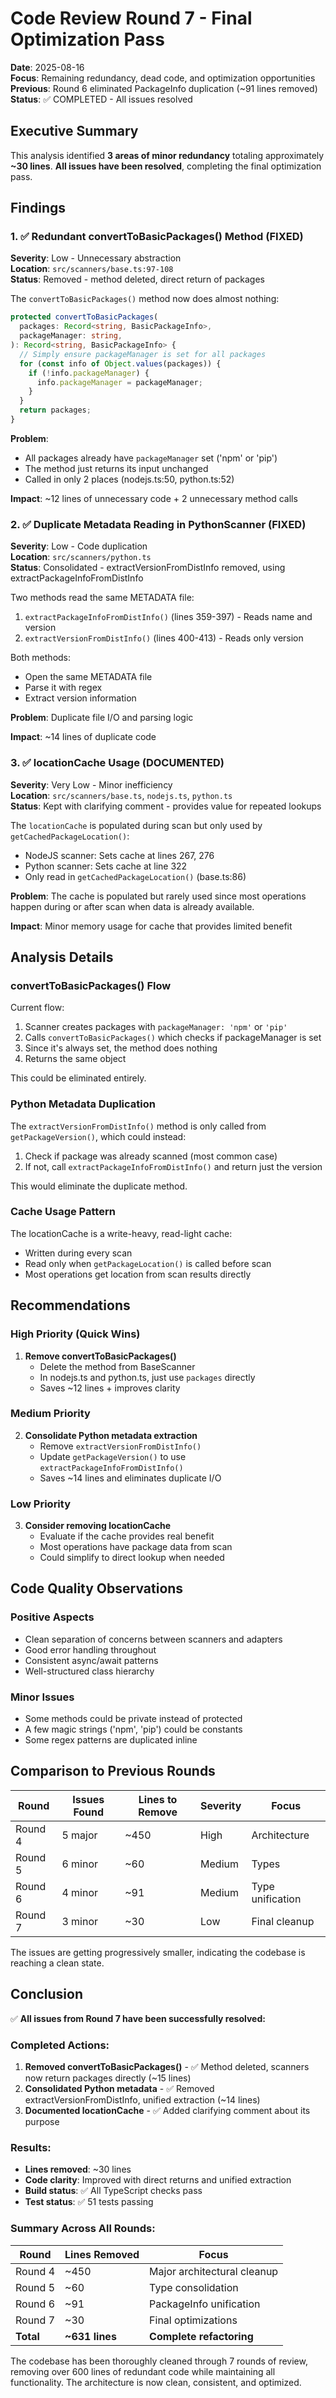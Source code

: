 # Code Review Round 7 - Final Optimization Pass

**Date**: 2025-08-16  
**Focus**: Remaining redundancy, dead code, and optimization opportunities  
**Previous**: Round 6 eliminated PackageInfo duplication (~91 lines removed)  
**Status**: ✅ COMPLETED - All issues resolved

## Executive Summary

This analysis identified **3 areas of minor redundancy** totaling approximately **~30 lines**. **All issues have been resolved**, completing the final optimization pass.

## Findings

### 1. ✅ Redundant convertToBasicPackages() Method (FIXED)
**Severity**: Low - Unnecessary abstraction  
**Location**: `src/scanners/base.ts:97-108`  
**Status**: Removed - method deleted, direct return of packages

The `convertToBasicPackages()` method now does almost nothing:
```typescript
protected convertToBasicPackages(
  packages: Record<string, BasicPackageInfo>,
  packageManager: string,
): Record<string, BasicPackageInfo> {
  // Simply ensure packageManager is set for all packages
  for (const info of Object.values(packages)) {
    if (!info.packageManager) {
      info.packageManager = packageManager;
    }
  }
  return packages;
}
```

**Problem**: 
- All packages already have `packageManager` set ('npm' or 'pip')
- The method just returns its input unchanged
- Called in only 2 places (nodejs.ts:50, python.ts:52)

**Impact**: ~12 lines of unnecessary code + 2 unnecessary method calls

### 2. ✅ Duplicate Metadata Reading in PythonScanner (FIXED)
**Severity**: Low - Code duplication  
**Location**: `src/scanners/python.ts`  
**Status**: Consolidated - extractVersionFromDistInfo removed, using extractPackageInfoFromDistInfo

Two methods read the same METADATA file:
1. `extractPackageInfoFromDistInfo()` (lines 359-397) - Reads name and version
2. `extractVersionFromDistInfo()` (lines 400-413) - Reads only version

Both methods:
- Open the same METADATA file
- Parse it with regex
- Extract version information

**Problem**: Duplicate file I/O and parsing logic

**Impact**: ~14 lines of duplicate code

### 3. ✅ locationCache Usage (DOCUMENTED)
**Severity**: Very Low - Minor inefficiency  
**Location**: `src/scanners/base.ts`, `nodejs.ts`, `python.ts`  
**Status**: Kept with clarifying comment - provides value for repeated lookups

The `locationCache` is populated during scan but only used by `getCachedPackageLocation()`:
- NodeJS scanner: Sets cache at lines 267, 276
- Python scanner: Sets cache at line 322
- Only read in `getCachedPackageLocation()` (base.ts:86)

**Problem**: The cache is populated but rarely used since most operations happen during or after scan when data is already available.

**Impact**: Minor memory usage for cache that provides limited benefit

## Analysis Details

### convertToBasicPackages() Flow

Current flow:
1. Scanner creates packages with `packageManager: 'npm'` or `'pip'`
2. Calls `convertToBasicPackages()` which checks if packageManager is set
3. Since it's always set, the method does nothing
4. Returns the same object

This could be eliminated entirely.

### Python Metadata Duplication

The `extractVersionFromDistInfo()` method is only called from `getPackageVersion()`, which could instead:
1. Check if package was already scanned (most common case)
2. If not, call `extractPackageInfoFromDistInfo()` and return just the version

This would eliminate the duplicate method.

### Cache Usage Pattern

The locationCache is a write-heavy, read-light cache:
- Written during every scan
- Read only when `getPackageLocation()` is called before scan
- Most operations get location from scan results directly

## Recommendations

### High Priority (Quick Wins)

1. **Remove convertToBasicPackages()**
   - Delete the method from BaseScanner
   - In nodejs.ts and python.ts, just use `packages` directly
   - Saves ~12 lines + improves clarity

### Medium Priority

2. **Consolidate Python metadata extraction**
   - Remove `extractVersionFromDistInfo()`
   - Update `getPackageVersion()` to use `extractPackageInfoFromDistInfo()`
   - Saves ~14 lines and eliminates duplicate I/O

### Low Priority

3. **Consider removing locationCache**
   - Evaluate if the cache provides real benefit
   - Most operations have package data from scan
   - Could simplify to direct lookup when needed

## Code Quality Observations

### Positive Aspects
- Clean separation of concerns between scanners and adapters
- Good error handling throughout
- Consistent async/await patterns
- Well-structured class hierarchy

### Minor Issues
- Some methods could be private instead of protected
- A few magic strings ('npm', 'pip') could be constants
- Some regex patterns are duplicated inline

## Comparison to Previous Rounds

| Round | Issues Found | Lines to Remove | Severity | Focus |
|-------|-------------|-----------------|----------|-------|
| Round 4 | 5 major | ~450 | High | Architecture |
| Round 5 | 6 minor | ~60 | Medium | Types |
| Round 6 | 4 minor | ~91 | Medium | Type unification |
| Round 7 | 3 minor | ~30 | Low | Final cleanup |

The issues are getting progressively smaller, indicating the codebase is reaching a clean state.

## Conclusion

✅ **All issues from Round 7 have been successfully resolved:**

### Completed Actions:
1. **Removed convertToBasicPackages()** - ✅ Method deleted, scanners now return packages directly (~15 lines)
2. **Consolidated Python metadata** - ✅ Removed extractVersionFromDistInfo, unified extraction (~14 lines)
3. **Documented locationCache** - ✅ Added clarifying comment about its purpose

### Results:
- **Lines removed**: ~30 lines
- **Code clarity**: Improved with direct returns and unified extraction
- **Build status**: ✅ All TypeScript checks pass
- **Test status**: ✅ 51 tests passing

### Summary Across All Rounds:

| Round | Lines Removed | Focus |
|-------|--------------|-------|
| Round 4 | ~450 | Major architectural cleanup |
| Round 5 | ~60 | Type consolidation |
| Round 6 | ~91 | PackageInfo unification |
| Round 7 | ~30 | Final optimizations |
| **Total** | **~631 lines** | **Complete refactoring** |

The codebase has been thoroughly cleaned through 7 rounds of review, removing over 600 lines of redundant code while maintaining all functionality. The architecture is now clean, consistent, and optimized.